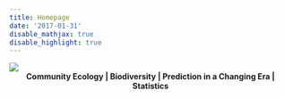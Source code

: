 ```yaml
---
title: Homepage
date: '2017-01-31'
disable_mathjax: true
disable_highlight: true
---
```


<div id="widerimg">
    <img src="/images/hugo-logo.png">
</div>

<center><strong> Community Ecology | Biodiversity | Prediction in a Changing Era | Statistics </strong></center>
